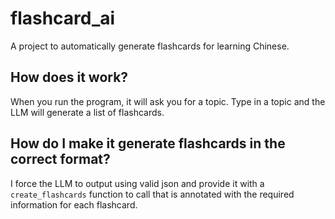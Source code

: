 # flashcard_ai

A project to automatically generate flashcards for learning Chinese.

## How does it work?
When you run the program, it will ask you for a topic. Type in a topic and the LLM will generate a list of flashcards.

## How do I make it generate flashcards in the correct format?
I force the LLM to output using valid json and provide it with a `create_flashcards` function to call that is annotated with the required information for each flashcard.
